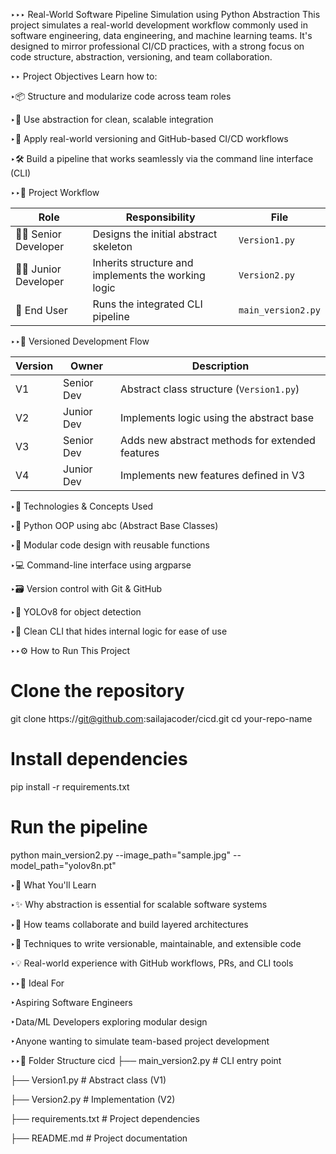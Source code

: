 ‣‣‣ Real-World Software Pipeline Simulation using Python Abstraction
This project simulates a real-world development workflow commonly used in software engineering, data engineering, and machine learning teams. It's designed to mirror professional CI/CD practices, with a strong focus on code structure, abstraction, versioning, and team collaboration.

‣‣ Project Objectives
Learn how to:

‣📦 Structure and modularize code across team roles

‣🧩 Use abstraction for clean, scalable integration

‣🔁 Apply real-world versioning and GitHub-based CI/CD workflows

‣🛠️ Build a pipeline that works seamlessly via the command line interface (CLI)

‣‣📌 Project Workflow

| Role                   | Responsibility                                      | File               |
| ---------------------- | --------------------------------------------------- | ------------------ |
| 👨‍💻 Senior Developer | Designs the initial abstract skeleton               | `Version1.py`      |
| 👩‍💻 Junior Developer | Inherits structure and implements the working logic | `Version2.py`      |
| 🧪 End User            | Runs the integrated CLI pipeline                    | `main_version2.py` |

‣‣🔁 Versioned Development Flow

| Version | Owner      | Description                                     |
| ------- | ---------- | ----------------------------------------------- |
| V1      | Senior Dev | Abstract class structure (`Version1.py`)        |
| V2      | Junior Dev | Implements logic using the abstract base        |
| V3      | Senior Dev | Adds new abstract methods for extended features |
| V4      | Junior Dev | Implements new features defined in V3           |

‣🧰 Technologies & Concepts Used

‣🐍 Python OOP using abc (Abstract Base Classes)

‣🧱 Modular code design with reusable functions

‣💻 Command-line interface using argparse

‣🗃️ Version control with Git & GitHub

‣🎯 YOLOv8 for object detection

‣🧪 Clean CLI that hides internal logic for ease of use

‣‣⚙️ How to Run This Project

# Clone the repository
git clone https://git@github.com:sailajacoder/cicd.git
cd your-repo-name

# Install dependencies
pip install -r requirements.txt

# Run the pipeline
python main_version2.py --image_path="sample.jpg" --model_path="yolov8n.pt"

‣🧠 What You'll Learn

‣✨ Why abstraction is essential for scalable software systems

‣🧩 How teams collaborate and build layered architectures

‣🔁 Techniques to write versionable, maintainable, and extensible code

‣💡 Real-world experience with GitHub workflows, PRs, and CLI tools

‣‣🌟 Ideal For

‣Aspiring Software Engineers

‣Data/ML Developers exploring modular design

‣Anyone wanting to simulate team-based project development

‣‣📸 Folder Structure
cicd
  ├── main_version2.py       # CLI entry point
  
  ├── Version1.py            # Abstract class (V1)
  
  ├── Version2.py            # Implementation (V2) 
  
  ├── requirements.txt       # Project dependencies
  
  ├── README.md              # Project documentation






